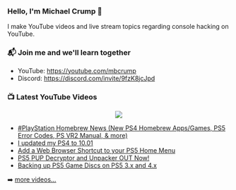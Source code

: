 ### Hello, I'm Michael Crump 👋

I make YouTube videos and live stream topics regarding console hacking on YouTube. 

### 📬 Join me and we'll learn together

- YouTube: https://youtube.com/mbcrump
- Discord: https://discord.com/invite/9fzK8jcJpd

### 📺 Latest YouTube Videos

<div align="center">

[<img src="https://img.shields.io/badge/-Subscribe-red?style=for-the-badge&logo=youtube&logoColor=white"/>](https://www.youtube.com/c/mbcrump?sub_confirmation=1)

</div>

<!-- YOUTUBE:START -->
- [#PlayStation  Homebrew News &lpar;New PS4 Homebrew Apps/Games,  PS5 Error Codes, PS VR2 Manual, &amp; more&rpar;](https://www.youtube.com/watch?v=RavVB5tpRec)
- [I updated my PS4 to 10.01](https://www.youtube.com/watch?v=z3xOM8zwsEg)
- [Add a Web Browser Shortcut to your PS5 Home Menu](https://www.youtube.com/watch?v=j83RU6rNR90)
- [PS5 PUP Decryptor and Unpacker OUT Now!](https://www.youtube.com/watch?v=M9xVCjyc1eQ)
- [Backing up PS5 Game Discs on PS5 3.x and 4.x](https://www.youtube.com/watch?v=xekttYk8PWA)
<!-- YOUTUBE:END -->

➡️ [more videos...](https://youtube.com/mbcrump)

